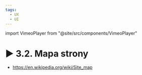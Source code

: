 ```yaml
---
tags:
  - UX
  - UI
---
```


import VimeoPlayer from "@site/src/components/VimeoPlayer"

# ▶️ 3.2. Mapa strony

<VimeoPlayer videoId="630861405" />

- https://en.wikipedia.org/wiki/Site_map
